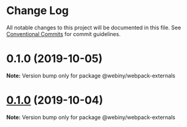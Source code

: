 # Change Log

All notable changes to this project will be documented in this file.
See [Conventional Commits](https://conventionalcommits.org) for commit guidelines.

<a name="0.1.0"></a>
# 0.1.0 (2019-10-05)

**Note:** Version bump only for package @webiny/webpack-externals





<a name="0.1.0"></a>
# [0.1.0](https://github.com/Webiny/webiny-js/compare/@webiny/webpack-externals@1.0.0-next.1...@webiny/webpack-externals@0.1.0) (2019-10-04)

**Note:** Version bump only for package @webiny/webpack-externals

